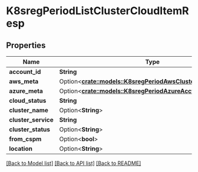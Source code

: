 # K8sregPeriodListClusterCloudItemResp

## Properties

Name | Type | Description | Notes
------------ | ------------- | ------------- | -------------
**account_id** | **String** |  |
**aws_meta** | Option<[**crate::models::K8sregPeriodAwsClusterItemResp**](k8sreg.AWSClusterItemResp.md)> |  | [optional]
**azure_meta** | Option<[**crate::models::K8sregPeriodAzureAcctClusterItemResp**](k8sreg.AzureAcctClusterItemResp.md)> |  | [optional]
**cloud_status** | **String** |  |
**cluster_name** | Option<**String**> |  | [optional]
**cluster_service** | **String** |  |
**cluster_status** | Option<**String**> |  | [optional]
**from_cspm** | Option<**bool**> |  | [optional]
**location** | Option<**String**> |  | [optional]

[[Back to Model list]](./README.md#documentation-for-models) [[Back to API list]](./README.md#documentation-for-api-endpoints) [[Back to README]](../README.md)
